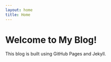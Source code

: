 ```yaml
---
layout: home
title: Home
---
```

# Welcome to My Blog!

This blog is built using GitHub Pages and Jekyll.
